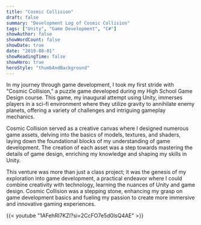 ```yaml
---
title: "Cosmic Collision"
draft: false
summary: "Development Log of Cosmic Collision"
tags: ["Unity", "Game Development", "C#"]
showAuthor: false
showWordCount: false
showDate: true
date: "2019-08-01"
showReadingTime: false
showHero: true
heroStyle: "thumbAndBackground"
---
```


In my journey through game development, I took my first stride with "Cosmic Collision," a puzzle game developed during my High School Game Design course. This game, my inaugural attempt using Unity, immerses players in a sci-fi environment where they utilize gravity to annihilate enemy planets, offering a variety of challenges and intriguing gameplay mechanics.

Cosmic Collision served as a creative canvas where I designed numerous game assets, delving into the basics of models, textures, and shaders, laying down the foundational blocks of my understanding of game development. The creation of each asset was a step towards mastering the details of game design, enriching my knowledge and shaping my skills in Unity.

This venture was more than just a class project; it was the genesis of my exploration into game development, a practical endeavor where I could combine creativity with technology, learning the nuances of Unity and game design. Cosmic Collision was a stepping stone, enhancing my grasp on game development basics and fueling my passion to create more immersive and innovative gaming experiences.

{{< youtube "1AFehRI7KZI?si=2CcFO7e5d0lsQ4AE" >}}